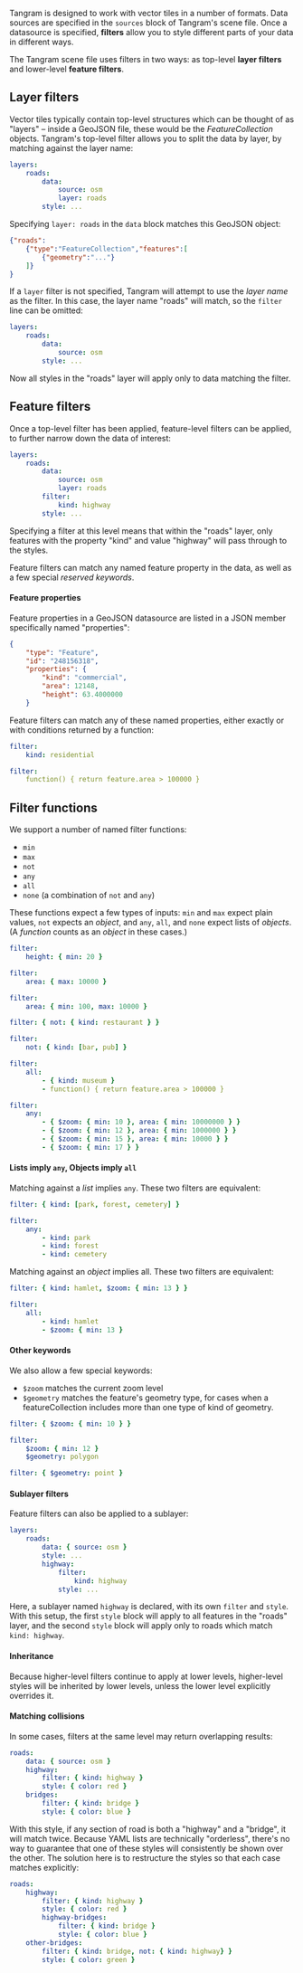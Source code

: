 Tangram is designed to work with vector tiles in a number of formats. Data sources are specified in the `sources` block of Tangram's scene file. Once a datasource is specified, **filters** allow you to style different parts of your data in different ways.

The Tangram scene file uses filters in two ways: as top-level **layer filters** and lower-level **feature filters**.

## Layer filters

Vector tiles typically contain top-level structures which can be thought of as "layers" – inside a GeoJSON file, these would be the _FeatureCollection_ objects. Tangram's top-level filter allows you to split the data by layer, by matching against the layer name:

```yaml
layers:
    roads:
        data:
            source: osm
            layer: roads
        style: ...
```

Specifying `layer: roads` in the `data` block matches this GeoJSON object:

```json
{"roads":
    {"type":"FeatureCollection","features":[
        {"geometry":"..."}
    ]}
}
```
If a `layer` filter is not specified, Tangram will attempt to use the _layer name_ as the filter. In this case, the layer name "roads" will match, so the `filter` line can be omitted:

```yaml
layers:
    roads:
        data:
            source: osm
        style: ...
```

Now all styles in the "roads" layer will apply only to data matching the filter.

## Feature filters

Once a top-level filter has been applied, feature-level filters can be applied, to further narrow down the data of interest:

```yaml
layers:
    roads:
        data:
            source: osm
            layer: roads
        filter:
            kind: highway
        style: ...
```

Specifying a filter at this level means that within the "roads" layer, only features with the property "kind" and value "highway" will pass through to the styles.

Feature filters can match any named feature property in the data, as well as a few special _reserved keywords_.

#### Feature properties

Feature properties in a GeoJSON datasource are listed in a JSON member specifically named "properties":

```json
{
    "type": "Feature",
    "id": "248156318",
    "properties": {
        "kind": "commercial",
        "area": 12148,
        "height": 63.4000000
    }
```

Feature filters can match any of these named properties, either exactly or with conditions returned by a function:

```yaml
filter:
    kind: residential
```

```yaml
filter:
    function() { return feature.area > 100000 }
```

## Filter functions

We support a number of named filter functions: 

- `min`
- `max`
- `not`
- `any`
- `all`
- `none` (a combination of `not` and `any`)

These functions expect a few types of inputs: `min` and `max` expect plain values, `not` expects an _object_, and `any`, `all`, and `none` expect lists of _objects_. (A _function_ counts as an _object_ in these cases.)

```yaml
filter:
    height: { min: 20 }

filter:
    area: { max: 10000 }

filter:
    area: { min: 100, max: 10000 }

filter: { not: { kind: restaurant } }

filter:
    not: { kind: [bar, pub] }

filter:
    all:
        - { kind: museum }
        - function() { return feature.area > 100000 }

filter:
    any:
        - { $zoom: { min: 10 }, area: { min: 10000000 } }
        - { $zoom: { min: 12 }, area: { min: 1000000 } }
        - { $zoom: { min: 15 }, area: { min: 10000 } }
        - { $zoom: { min: 17 } }
```

#### Lists imply `any`, Objects imply `all`

Matching against a _list_ implies `any`. These two filters are equivalent:

```yaml
filter: { kind: [park, forest, cemetery] }

filter:
    any:
        - kind: park
        - kind: forest
        - kind: cemetery
```

Matching against an _object_ implies all. These two filters are equivalent:

```yaml
filter: { kind: hamlet, $zoom: { min: 13 } }

filter:
    all:
        - kind: hamlet
        - $zoom: { min: 13 }
```

#### Other keywords
We also allow a few special keywords:

- `$zoom` matches the current zoom level
- `$geometry` matches the feature's geometry type, for cases when a featureCollection includes more than one type of kind of geometry.

```yaml
filter: { $zoom: { min: 10 } }

filter:
    $zoom: { min: 12 }
    $geometry: polygon

filter: { $geometry: point }
```

#### Sublayer filters

Feature filters can also be applied to a sublayer:

```yaml
layers:
    roads:
        data: { source: osm }
        style: ...
        highway:
            filter:
                kind: highway
            style: ...
```

Here, a sublayer named `highway` is declared, with its own `filter` and `style`. With this setup, the first `style` block will apply to all features in the "roads" layer, and the second `style` block will apply only to roads which match `kind: highway`.

#### Inheritance

Because higher-level filters continue to apply at lower levels, higher-level styles will be inherited by lower levels, unless the lower level explicitly overrides it.

#### Matching collisions

In some cases, filters at the same level may return overlapping results:

```yaml
roads:
    data: { source: osm }
    highway:
        filter: { kind: highway }
        style: { color: red }
    bridges:
        filter: { kind: bridge }
        style: { color: blue }
```

With this style, if any section of road is both a "highway" and a "bridge", it will match twice. Because YAML lists are technically "orderless", there's no way to guarantee that one of these styles will consistently be shown over the other. The solution here is to restructure the styles so that each case matches explicitly:

```yaml
roads:
    highway:
        filter: { kind: highway }
        style: { color: red }
        highway-bridges:
            filter: { kind: bridge }
            style: { color: blue }
    other-bridges:
        filter: { kind: bridge, not: { kind: highway} }
        style: { color: green }
```